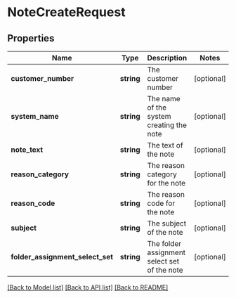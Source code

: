 # NoteCreateRequest

## Properties
Name | Type | Description | Notes
------------ | ------------- | ------------- | -------------
**customer_number** | **string** | The customer number | [optional] 
**system_name** | **string** | The name of the system creating the note | [optional] 
**note_text** | **string** | The text of the note | [optional] 
**reason_category** | **string** | The reason category for the note | [optional] 
**reason_code** | **string** | The reason code for the note | [optional] 
**subject** | **string** | The subject of the note | [optional] 
**folder_assignment_select_set** | **string** | The folder assignment select set of the note | [optional] 

[[Back to Model list]](../README.md#documentation-for-models) [[Back to API list]](../README.md#documentation-for-api-endpoints) [[Back to README]](../README.md)


